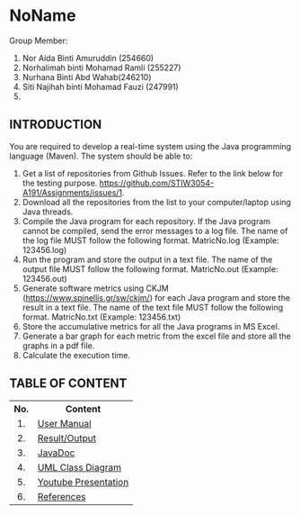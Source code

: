 # NoName

Group Member:
1. Nor Aida Binti Amuruddin (254660)
2. Norhalimah binti Mohamad Ramli (255227)
3. Nurhana Binti Abd Wahab(246210)
4. Siti Najihah binti Mohamad Fauzi (247991)
5. 

## INTRODUCTION
You are required to develop a real-time system using the Java programming language (Maven). The system should be able to:
1. Get a list of repositories from Github Issues. Refer to the link below for the testing purpose.
https://github.com/STIW3054-A191/Assignments/issues/1.
2. Download all the repositories from the list to your computer/laptop using Java threads.
3. Compile the Java program for each repository. If the Java program cannot be compiled, send the error messages to a log file. The name of the log file MUST follow the following format.
MatricNo.log (Example: 123456.log)
4. Run the program and store the output in a text file. The name of the output file MUST follow the following format.
MatricNo.out (Example: 123456.out)
5. Generate software metrics using CKJM (https://www.spinellis.gr/sw/ckjm/) for each Java program and store the result in a text file. The name of the text file MUST follow the following format.
MatricNo.txt (Example: 123456.txt)
6. Store the accumulative metrics for all the Java programs in MS Excel.
7. Generate a bar graph for each metric from the excel file and store all the graphs in a pdf file.
8. Calculate the execution time.

## TABLE OF CONTENT

<table>
<tr><th>No.</th><th>Content</th></tr>
<tr><td align="center">1.</td><td><a href="https://github.com/STIW3054-A191/NoName/wiki/1.-User-Manual">User Manual</a></td></tr>
<tr><td align="center">2.</td><td><a href="https://github.com/STIW3054-A191/NoName/wiki/2.-Result-Output">Result/Output</a></td></tr>
<tr><td align="center">3.</td><td><a href="https://github.com/STIW3054-A191/NoName/wiki/3.-JavaDoc">JavaDoc</a></td></tr>
<tr><td align="center">4.</td><td><a href="https://github.com/STIW3054-A191/NoName/wiki/4.-UML-Class-Diagram">UML Class Diagram</a></td></tr>
<tr><td align="center">5.</td><td><a href="https://github.com/STIW3054-A191/NoName/wiki/5.-YouTube-Presentation">Youtube Presentation</a></td></tr>
<tr><td align="center">6.</td><td><a href="https://github.com/STIW3054-A191/NoName/wiki/6.-References">References</a></td></tr>
</table>
